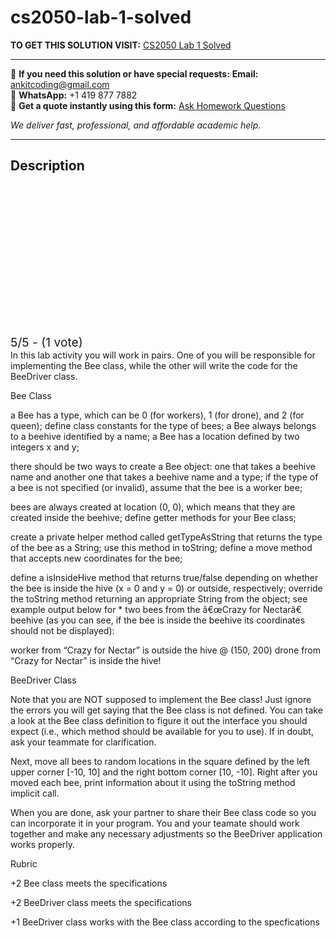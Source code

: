 # cs2050-lab-1-solved
**TO GET THIS SOLUTION VISIT:** [CS2050 Lab 1 Solved](https://www.ankitcodinghub.com/product/cs2050-introduction-solved-3/)


---

📩 **If you need this solution or have special requests:** **Email:** ankitcoding@gmail.com  
📱 **WhatsApp:** +1 419 877 7882  
📄 **Get a quote instantly using this form:** [Ask Homework Questions](https://www.ankitcodinghub.com/services/ask-homework-questions/)

*We deliver fast, professional, and affordable academic help.*

---

<h2>Description</h2>



<div class="kk-star-ratings kksr-auto kksr-align-center kksr-valign-top" data-payload="{&quot;align&quot;:&quot;center&quot;,&quot;id&quot;:&quot;126834&quot;,&quot;slug&quot;:&quot;default&quot;,&quot;valign&quot;:&quot;top&quot;,&quot;ignore&quot;:&quot;&quot;,&quot;reference&quot;:&quot;auto&quot;,&quot;class&quot;:&quot;&quot;,&quot;count&quot;:&quot;1&quot;,&quot;legendonly&quot;:&quot;&quot;,&quot;readonly&quot;:&quot;&quot;,&quot;score&quot;:&quot;5&quot;,&quot;starsonly&quot;:&quot;&quot;,&quot;best&quot;:&quot;5&quot;,&quot;gap&quot;:&quot;4&quot;,&quot;greet&quot;:&quot;Rate this product&quot;,&quot;legend&quot;:&quot;5\/5 - (1 vote)&quot;,&quot;size&quot;:&quot;24&quot;,&quot;title&quot;:&quot;CS2050 Lab 1 Solved&quot;,&quot;width&quot;:&quot;138&quot;,&quot;_legend&quot;:&quot;{score}\/{best} - ({count} {votes})&quot;,&quot;font_factor&quot;:&quot;1.25&quot;}">

<div class="kksr-stars">

<div class="kksr-stars-inactive">
            <div class="kksr-star" data-star="1" style="padding-right: 4px">


<div class="kksr-icon" style="width: 24px; height: 24px;"></div>
        </div>
            <div class="kksr-star" data-star="2" style="padding-right: 4px">


<div class="kksr-icon" style="width: 24px; height: 24px;"></div>
        </div>
            <div class="kksr-star" data-star="3" style="padding-right: 4px">


<div class="kksr-icon" style="width: 24px; height: 24px;"></div>
        </div>
            <div class="kksr-star" data-star="4" style="padding-right: 4px">


<div class="kksr-icon" style="width: 24px; height: 24px;"></div>
        </div>
            <div class="kksr-star" data-star="5" style="padding-right: 4px">


<div class="kksr-icon" style="width: 24px; height: 24px;"></div>
        </div>
    </div>

<div class="kksr-stars-active" style="width: 138px;">
            <div class="kksr-star" style="padding-right: 4px">


<div class="kksr-icon" style="width: 24px; height: 24px;"></div>
        </div>
            <div class="kksr-star" style="padding-right: 4px">


<div class="kksr-icon" style="width: 24px; height: 24px;"></div>
        </div>
            <div class="kksr-star" style="padding-right: 4px">


<div class="kksr-icon" style="width: 24px; height: 24px;"></div>
        </div>
            <div class="kksr-star" style="padding-right: 4px">


<div class="kksr-icon" style="width: 24px; height: 24px;"></div>
        </div>
            <div class="kksr-star" style="padding-right: 4px">


<div class="kksr-icon" style="width: 24px; height: 24px;"></div>
        </div>
    </div>
</div>


<div class="kksr-legend" style="font-size: 19.2px;">
            5/5 - (1 vote)    </div>
    </div>
In this lab activity you will work in pairs. One of you will be responsible for implementing the Bee class, while the other will write the code for the BeeDriver class.

Bee Class

a Bee has a type, which can be 0 (for workers), 1 (for drone), and 2 (for queen); define class constants for the type of bees; a Bee always belongs to a beehive identified by a name; a Bee has a location defined by two integers x and y;

there should be two ways to create a Bee object: one that takes a beehive name and another one that takes a beehive name and a type; if the type of a bee is not specified (or invalid), assume that the bee is a worker bee;

bees are always created at location (0, 0), which means that they are created inside the beehive; define getter methods for your Bee class;

create a private helper method called getTypeAsString that returns the type of the bee as a String; use this method in toString; define a move method that accepts new coordinates for the bee;

define a isInsideHive method that returns true/false depending on whether the bee is inside the hive (x = 0 and y = 0) or outside, respectively; override the toString method returning an appropriate String from the object; see example output below for * two bees from the â€œCrazy for Nectarâ€ beehive (as you can see, if the bee is inside the beehive its coordinates should not be displayed):

worker from “Crazy for Nectar” is outside the hive @ (150, 200) drone from “Crazy for Nectar” is inside the hive!

BeeDriver Class

Note that you are NOT supposed to implement the Bee class! Just ignore the errors you will get saying that the Bee class is not defined. You can take a look at the Bee class definition to figure it out the interface you should expect (i.e., which method should be available for you to use). If in doubt, ask your teammate for clarification.

Next, move all bees to random locations in the square defined by the left upper corner [-10, 10] and the right bottom corner [10, -10]. Right after you moved each bee, print information about it using the toString method implicit call.

When you are done, ask your partner to share their Bee class code so you can incorporate it in your program. You and your teamate should work together and make any necessary adjustments so the BeeDriver application works properly.

Rubric

+2 Bee class meets the specifications

+2 BeeDriver class meets the specifications

+1 BeeDriver class works with the Bee class according to the specfications
